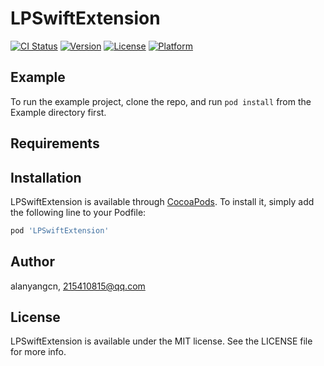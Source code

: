 # LPSwiftExtension

[![CI Status](https://img.shields.io/travis/alanyangcn/LPSwiftExtension.svg?style=flat)](https://travis-ci.org/alanyangcn/LPSwiftExtension)
[![Version](https://img.shields.io/cocoapods/v/LPSwiftExtension.svg?style=flat)](https://cocoapods.org/pods/LPSwiftExtension)
[![License](https://img.shields.io/cocoapods/l/LPSwiftExtension.svg?style=flat)](https://cocoapods.org/pods/LPSwiftExtension)
[![Platform](https://img.shields.io/cocoapods/p/LPSwiftExtension.svg?style=flat)](https://cocoapods.org/pods/LPSwiftExtension)

## Example

To run the example project, clone the repo, and run `pod install` from the Example directory first.

## Requirements

## Installation

LPSwiftExtension is available through [CocoaPods](https://cocoapods.org). To install
it, simply add the following line to your Podfile:

```ruby
pod 'LPSwiftExtension'
```

## Author

alanyangcn, 215410815@qq.com

## License

LPSwiftExtension is available under the MIT license. See the LICENSE file for more info.

